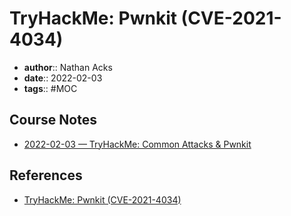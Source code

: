 # TryHackMe: Pwnkit (CVE-2021-4034)

* **author**:: Nathan Acks
* **date**:: 2022-02-03
* **tags**:: #MOC

## Course Notes

* [2022-02-03 — TryHackMe: Common Attacks & Pwnkit](../log/2022-02-03-tryhackme-common-attacks-and-pwnkit.md)

## References

* [TryHackMe: Pwnkit (CVE-2021-4034)](https://tryhackme.com/room/pwnkit)
